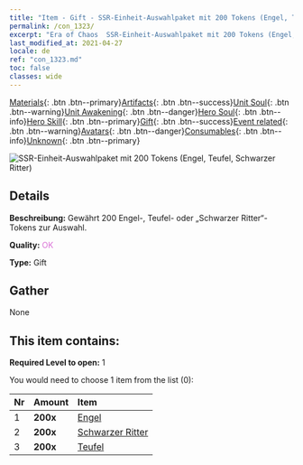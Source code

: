 ```yaml
---
title: "Item - Gift - SSR-Einheit-Auswahlpaket mit 200 Tokens (Engel, Teufel, Schwarzer Ritter)"
permalink: /con_1323/
excerpt: "Era of Chaos  SSR-Einheit-Auswahlpaket mit 200 Tokens (Engel, Teufel, Schwarzer Ritter)"
last_modified_at: 2021-04-27
locale: de
ref: "con_1323.md"
toc: false
classes: wide
---
```

 [Materials](/ItemsDE/){: .btn .btn--primary}[Artifacts](/ItemsDE/Artifacts/){: .btn .btn--success}[Unit Soul](/ItemsDE/UnitSoul/){: .btn .btn--warning}[Unit Awakening](/ItemsDE/UnitAwakening/){: .btn .btn--danger}[Hero Soul](/ItemsDE/HeroSoul/){: .btn .btn--info}[Hero Skill](/ItemsDE/HeroSkill/){: .btn .btn--primary}[Gift](/ItemsDE/Gift/){: .btn .btn--success}[Event related](/ItemsDE/Events/){: .btn .btn--warning}[Avatars](/ItemsDE/Avatars/){: .btn .btn--danger}[Consumables](/ItemsDE/Consumables/){: .btn .btn--info}[Unknown](/ItemsDE/Unknown/){: .btn .btn--primary}

 ![SSR-Einheit-Auswahlpaket mit 200 Tokens (Engel, Teufel, Schwarzer Ritter)](/images/t/i_907374.png)

## Details
 **Beschreibung:** Gewährt 200 Engel-, Teufel- oder „Schwarzer Ritter“-Tokens zur Auswahl.

 **Quality:** <span style="color: #DA70D6">OK</span>

 **Type:** Gift

## Gather

  None

## This item contains:

 **Required Level to open:** 1

 You would need to choose 1 item from the list (0):

  | Nr | Amount |     Item    |
  |:---|:-------|:------------|
  | 1 |  **200x** | [Engel](/ItemsDE/unt_196/) |  | 
  | 2 |  **200x** | [Schwarzer Ritter](/ItemsDE/unt_213/) |  | 
  | 3 |  **200x** | [Teufel](/ItemsDE/unt_232/) |  | 
